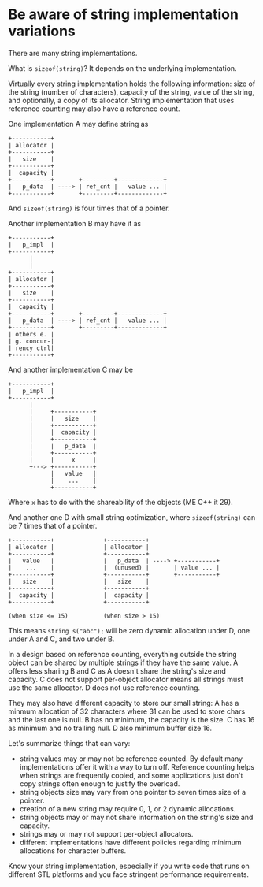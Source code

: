# Be aware of string implementation variations

There are many string implementations.

What is `sizeof(string)`? It depends on the underlying implementation.

Virtually every string implementation holds the following information: size of the string (number of characters), capacity of the string, value of the string, and optionally, a copy of its allocator.
String implementation that uses reference counting may also have a reference count.

One implementation A may define string as
```
+-----------+
| allocator |
+-----------+
|   size    |
+-----------+
|  capacity |
+-----------+       +---------+-------------+
|   p_data  | ----> | ref_cnt |   value ... |
+-----------+       +---------+-------------+
```
And `sizeof(string)` is four times that of a pointer.

Another implementation B may have it as
```
+-----------+
|   p_impl  |
+-----------+
      |
      |
+-----------+
| allocator |
+-----------+
|   size    |
+-----------+
|  capacity |
+-----------+       +---------+-------------+
|   p_data  | ----> | ref_cnt |   value ... |
+-----------+       +---------+-------------+
| others e. |
| g. concur-|
| rency ctrl|
+-----------+
```

And another implementation C may be
```
+-----------+
|   p_impl  |
+-----------+
      |
      |     +-----------+
      |     |   size    |
      |     +-----------+
      |     |  capacity |
      |     +-----------+ 
      |     |   p_data  | 
      |     +-----------+ 
      |     |     x     |
      +---> +-----------+
            |   value   |
            |    ...    |
            +-----------+
```
Where `x` has to do with the shareability of the objects (ME C++ it 29).

And another one D with small string optimization, where `sizeof(string)` can be 7 times that of a pointer.
```
+-----------+              +-----------+
| allocator |              | allocator |
+-----------+              +-----------+
|   value   |              |   p_data  | ----> +-----------+
|    ...    |              |  (unused) |       | value ... |
+-----------+              +-----------+       +-----------+
|   size    |              |   size    |
+-----------+              +-----------+
|  capacity |              |  capacity |
+-----------+              +-----------+

(when size <= 15)          (when size > 15)
```

This means `string s("abc");` will be zero dynamic allocation under D, one under A and C, and two under B.

In a design based on reference counting, everything outside the string object can be shared by multiple strings if they have the same value.
A offers less sharing B and C as A doesn't share the string's size and capacity.
C does not support per-object allocator means all strings must use the same allocator.
D does not use reference counting.

They may also have different capacity to store our small string: A has a minmum allocation of 32 characters where 31 can be used to store chars and the last one is null.
B has no minimum, the capacity is the size.
C has 16 as minimum and no trailing null.
D also minimum buffer size 16.

Let's summarize things that can vary:
* string values may or may not be reference counted. By default many implementations offer it with a way to turn off. Reference counting helps when strings are frequently copied, and some applications just don't copy strings often enough to justify the overload.
* string objects size may vary from one pointer to seven times size of a pointer.
* creation of a new string may require 0, 1, or 2 dynamic allocations.
* string objects may or may not share information on the string's size and capacity.
* strings may or may not support per-object allocators.
* different implementations have different policies regarding minimum allocations for character buffers.

Know your string implementation, especially if you write code that runs on different STL platforms and you face stringent performance requirements.

